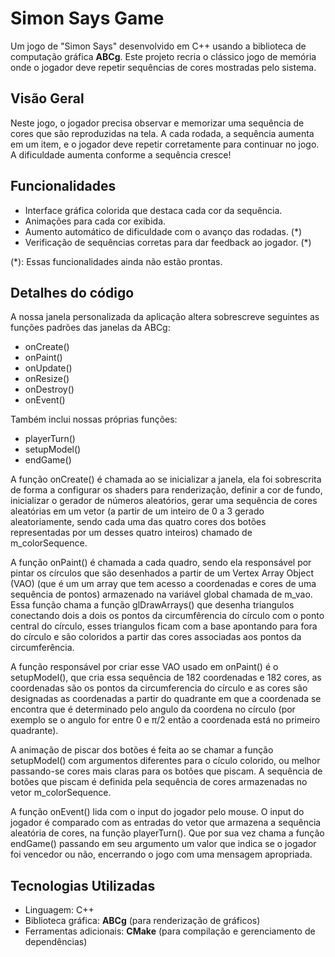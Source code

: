# Simon Says Game

Um jogo de "Simon Says" desenvolvido em C++ usando a biblioteca de computação gráfica **ABCg**. Este projeto recria o clássico jogo de memória onde o jogador deve repetir sequências de cores mostradas pelo sistema.

## Visão Geral

Neste jogo, o jogador precisa observar e memorizar uma sequência de cores que são reproduzidas na tela. A cada rodada, a sequência aumenta em um item, e o jogador deve repetir corretamente para continuar no jogo. A dificuldade aumenta conforme a sequência cresce!

## Funcionalidades

- Interface gráfica colorida que destaca cada cor da sequência.
- Animações para cada cor exibida.
- Aumento automático de dificuldade com o avanço das rodadas. (*)
- Verificação de sequências corretas para dar feedback ao jogador. (*)

(*): Essas funcionalidades ainda não estão prontas.

## Detalhes do código

A nossa janela personalizada da aplicação altera sobrescreve seguintes as funções padrões das janelas da ABCg:

- onCreate()
- onPaint()
- onUpdate()
- onResize()
- onDestroy()
- onEvent()

Também inclui nossas próprias funções:

- playerTurn()
- setupModel()
- endGame()

A função onCreate() é chamada ao se inicializar a janela, ela foi sobrescrita de forma a configurar os shaders para renderização, definir a cor de fundo, inicializar o gerador de números aleatórios, gerar uma sequência de cores aleatórias em um vetor (a partir de um inteiro de 0 a 3 gerado aleatoriamente, sendo cada uma das quatro cores dos botões representadas por um desses quatro inteiros) chamado de m_colorSequence.

A função onPaint() é chamada a cada quadro, sendo ela responsável por pintar os círculos que são desenhados a partir de um Vertex Array Object (VAO) (que é um um array que tem acesso a coordenadas e cores de uma sequência de pontos) armazenado na variável global chamada de m_vao. Essa função chama a função glDrawArrays() que desenha triangulos conectando dois a dois os pontos da circumfêrencia do círculo com o ponto central do círculo, esses triangulos ficam com a base apontando para fora do círculo e são coloridos a partir das cores associadas aos pontos da circumferência.

A função responsável por criar esse VAO usado em onPaint() é o setupModel(), que cria essa sequência de 182 coordenadas e 182 cores, as coordenadas são os pontos da circumferencia do círculo e as cores são designadas as coordenadas a partir do quadrante em que a coordenada se encontra que é determinado pelo angulo da coordena no círculo (por exemplo se o angulo for entre 0 e π/2 então a coordenada está no primeiro quadrante).  

A animação de piscar dos botões é feita ao se chamar a função setupModel() com argumentos diferentes para o cículo colorido, ou melhor passando-se cores mais claras para os botões que piscam. A sequência de botões que piscam é definida pela sequência de cores armazenadas no vetor m_colorSequence.

A função onEvent() lida com o input do jogador pelo mouse. O input do jogador é comparado com as entradas do vetor que armazena a sequência aleatória de cores, na função playerTurn(). Que por sua vez chama a função endGame() passando em seu argumento um valor que indica se o jogador foi vencedor ou não, encerrando o jogo com uma mensagem apropriada. 

## Tecnologias Utilizadas

- Linguagem: C++
- Biblioteca gráfica: **ABCg** (para renderização de gráficos)
- Ferramentas adicionais: **CMake** (para compilação e gerenciamento de dependências)

